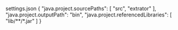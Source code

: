 settings.json
{
    "java.project.sourcePaths": [
        "src",
        "extrator"
    ],
    "java.project.outputPath": "bin",
    "java.project.referencedLibraries": [
        "lib/**/*.jar"
    ]
}
